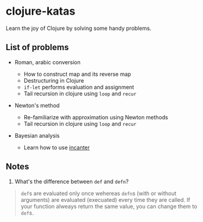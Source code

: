 # clojure-katas
Learn the joy of Clojure by solving some handy problems.

## List of problems
* Roman, arabic conversion
  - How to construct map and its reverse map
  - Destructuring in Clojure
  - `if-let` performs evaluation and assignment
  - Tail recursion in clojure using `loop` and `recur`

* Newton's method
  - Re-familiarize with approximation using Newton methods
  - Tail recursion in clojure using `loop` and `recur`

* Bayesian analysis
  - Learn how to use [incanter](https://github.com/liebke/incanter)


## Notes
1. What's the difference between `def` and `defn`?

  > `def`s are evaluated only once wehereas `defn`s (with or without arguments) are evaluated (execuated) every time they are called. If your function alweays return the same value, you can change them to `def`s.